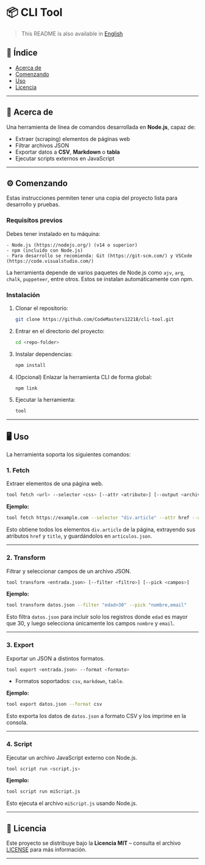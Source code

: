 # 📦 CLI Tool

> This README is also available in [English](README_en.md)

## 📖 Índice

* [Acerca de](#acerca-de)
* [Comenzando](#comenzando)
* [Uso](#uso)
* [Licencia](#licencia)

---

## 🔹 Acerca de <a name="acerca-de"></a>

Una herramienta de línea de comandos desarrollada en **Node.js**, capaz de:

* Extraer (scraping) elementos de páginas web
* Filtrar archivos JSON
* Exportar datos a **CSV**, **Markdown** o **tabla**
* Ejecutar scripts externos en JavaScript

---

## ⚙️ Comenzando <a name="comenzando"></a>

Estas instrucciones permiten tener una copia del proyecto lista para desarrollo y pruebas.

### Requisitos previos

Debes tener instalado en tu máquina:

```
- Node.js (https://nodejs.org/) (v14 o superior)
- npm (incluido con Node.js)
- Para desarrollo se recomienda: Git (https://git-scm.com/) y VSCode (https://code.visualstudio.com/)
```

La herramienta depende de varios paquetes de Node.js como `ajv`, `arg`, `chalk`, `puppeteer`, entre otros. Estos se instalan automáticamente con npm.

### Instalación

1. Clonar el repositorio:

   ```bash
   git clone https://github.com/CodeMasters12218/cli-tool.git
   ```
2. Entrar en el directorio del proyecto:

   ```bash
   cd <repo-folder>
   ```
3. Instalar dependencias:

   ```bash
   npm install
   ```
4. (Opcional) Enlazar la herramienta CLI de forma global:

   ```bash
   npm link
   ```
5. Ejecutar la herramienta:

   ```bash
   tool
   ```

---

## 🖥️ Uso <a name="uso"></a>

La herramienta soporta los siguientes comandos:

### 1. Fetch

Extraer elementos de una página web.

```bash
tool fetch <url> --selector <css> [--attr <atributo>] [--output <archivo>]
```

**Ejemplo:**

```bash
tool fetch https://example.com --selector "div.article" --attr href --attr title --output articulos.json
```

Esto obtiene todos los elementos `div.article` de la página, extrayendo sus atributos `href` y `title`, y guardándolos en `articulos.json`.

---

### 2. Transform

Filtrar y seleccionar campos de un archivo JSON.

```bash
tool transform <entrada.json> [--filter <filtro>] [--pick <campos>]
```

**Ejemplo:**

```bash
tool transform datos.json --filter "edad>30" --pick "nombre,email"
```

Esto filtra `datos.json` para incluir solo los registros donde `edad` es mayor que 30, y luego selecciona únicamente los campos `nombre` y `email`.

---

### 3. Export

Exportar un JSON a distintos formatos.

```bash
tool export <entrada.json> --format <formato>
```

* Formatos soportados: `csv`, `markdown`, `table`.

**Ejemplo:**

```bash
tool export datos.json --format csv
```

Esto exporta los datos de `datos.json` a formato CSV y los imprime en la consola.

---

### 4. Script

Ejecutar un archivo JavaScript externo con Node.js.

```bash
tool script run <script.js>
```

**Ejemplo:**

```bash
tool script run miScript.js
```

Esto ejecuta el archivo `miScript.js` usando Node.js.

---

## 📄 Licencia <a name="licencia"></a>

Este proyecto se distribuye bajo la **Licencia MIT** – consulta el archivo [LICENSE](./LICENSE) para más información.

---